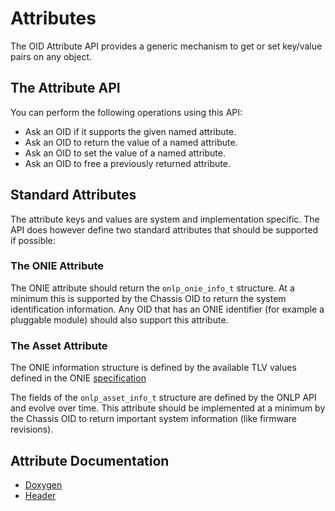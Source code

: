 # Attributes

The OID Attribute API provides a generic mechanism to get or set key/value pairs on any object.

## The Attribute API

You can perform the following operations using this API:
* Ask an OID if it supports the given named attribute.
* Ask an OID to return the value of a named attribute.
* Ask an OID to set the value of a named attribute.
* Ask an OID to free a previously returned attribute.

## Standard Attributes

The attribute keys and values are system and implementation specific.
The API does however define two standard attributes that should be supported if possible:

### The ONIE Attribute
The ONIE attribute should return the ```onlp_onie_info_t``` structure.
At a minimum this is supported by the Chassis OID to return the system identification information.
Any OID that has an ONIE identifier (for example a pluggable module) should also support this attribute.

### The Asset Attribute
The ONIE information structure is defined by the available TLV values defined in the ONIE [specification](https://opencomputeproject.github.io/onie/design-spec/hw_requirements.html)

The fields of the ```onlp_asset_info_t``` structure are defined by the ONLP API and evolve over time.
This attribute should be implemented at a minimum by the Chassis OID to return important system information (like firmware revisions).

## Attribute Documentation
* [Doxygen](https://htmlpreview.github.io/?https://raw.githubusercontent.com/opencomputeproject/OpenNetworkLinux/ONLPv2/packages/base/any/onlp/src/onlp/doc/html/group__attributes.html)
* [Header](https://github.com/opencomputeproject/OpenNetworkLinux/blob/ONLPv2/packages/base/any/onlp/src/onlp/module/inc/onlp/attribute.h)
